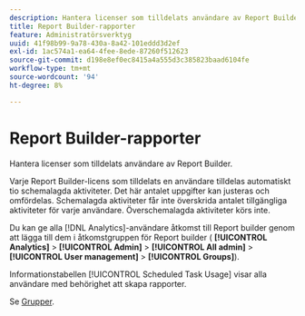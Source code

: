 ```yaml
---
description: Hantera licenser som tilldelats användare av Report Builder.
title: Report Builder-rapporter
feature: Administratörsverktyg
uuid: 41f98b99-9a78-430a-8a42-101eddd3d2ef
exl-id: 1ac574a1-ea64-4fee-8ede-87260f512623
source-git-commit: d198e8ef0ec8415a4a555d3c385823baad6104fe
workflow-type: tm+mt
source-wordcount: '94'
ht-degree: 8%

---
```


# Report Builder-rapporter

Hantera licenser som tilldelats användare av Report Builder.

Varje Report Builder-licens som tilldelats en användare tilldelas automatiskt tio schemalagda aktiviteter. Det här antalet uppgifter kan justeras och omfördelas. Schemalagda aktiviteter får inte överskrida antalet tillgängliga aktiviteter för varje användare. Överschemalagda aktiviteter körs inte.

Du kan ge alla [!DNL Analytics]-användare åtkomst till Report builder genom att lägga till dem i åtkomstgruppen för Report builder ( **[!UICONTROL Analytics]** > **[!UICONTROL Admin]** > **[!UICONTROL All admin]** > **[!UICONTROL User management]** > **[!UICONTROL Groups]**).

Informationstabellen [!UICONTROL Scheduled Task Usage] visar alla användare med behörighet att skapa rapporter.

Se [Grupper](/help/admin/user-management2/c-user-groups/groups.md).
